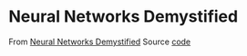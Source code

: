 # Neural Networks Demystified

From [Neural Networks Demystified](https://www.youtube.com/playlist?list=PLiaHhY2iBX9hdHaRr6b7XevZtgZRa1PoU)
Source [code](https://github.com/stephencwelch/Neural-Networks-Demystified)
